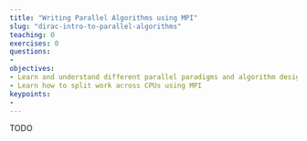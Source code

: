 ```yaml
---
title: "Writing Parallel Algorithms using MPI"
slug: "dirac-intro-to-parallel-algorithms"
teaching: 0
exercises: 0
questions:
-
objectives:
- Learn and understand different parallel paradigms and algorithm design
- Learn how to split work across CPUs using MPI
keypoints:
-
---
```


TODO
